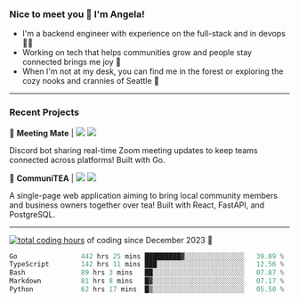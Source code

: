 ### Nice to meet you 👋 I'm Angela!

- I'm a backend engineer with experience on the full-stack and in devops 👩‍💻
- Working on tech that helps communities grow and people stay connected brings me joy 🤝
- When I'm not at my desk, you can find me in the forest or exploring the cozy nooks and crannies of Seattle 🧋

---

### Recent Projects

👾 **Meeting Mate** | [![](https://img.shields.io/badge/Code-violet.svg?style=flat-square)](https://github.com/angelajfisher/meeting-mate) [![](https://img.shields.io/badge/Site-violet.svg?style=flat-square)](https://angelajfisher.com/projects/meeting-mate)

Discord bot sharing real-time Zoom meeting updates to keep teams connected across platforms! Built with Go.

🍵 **CommuniTEA** | [![](https://img.shields.io/badge/Code-green.svg?style=flat-square)](https://gitlab.com/angelajfisher/communiTEA) [![](https://img.shields.io/badge/Demo-green.svg?style=flat-square)](https://angelajfisher.gitlab.io/communiTEA/)

A single-page web application aiming to bring local community members and business owners together over tea!  Built with React, FastAPI, and PostgreSQL.

---

<a href="https://wakatime.com/@018c1e94-8745-411f-aea1-f33be044d952"><img src="https://wakatime.com/badge/user/018c1e94-8745-411f-aea1-f33be044d952.svg?style=flat-square" alt="total coding hours" /></a> of coding since December 2023 🌊<br>
<!--START_SECTION:waka-->

```go
Go                442 hrs 25 mins █████████▓░░░░░░░░░░░░░░░   39.09 %
TypeScript        142 hrs 11 mins ███░░░░░░░░░░░░░░░░░░░░░░   12.56 %
Bash              89 hrs 3 mins   ██░░░░░░░░░░░░░░░░░░░░░░░   07.87 %
Markdown          81 hrs 8 mins   █▓░░░░░░░░░░░░░░░░░░░░░░░   07.17 %
Python            62 hrs 17 mins  █▒░░░░░░░░░░░░░░░░░░░░░░░   05.50 %
```

<!--END_SECTION:waka--> 

